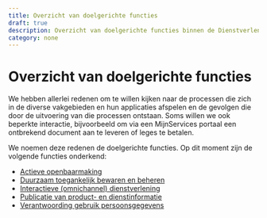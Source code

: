```yaml
---
title: Overzicht van doelgerichte functies
draft: true
description: Overzicht van doelgerichte functies binnen de Dienstverlening-doelarchitectuur
category: none
---
```


# Overzicht van doelgerichte functies

We hebben allerlei redenen om te willen kijken naar de processen die zich in de diverse vakgebieden en hun applicaties afspelen en de gevolgen die door de uitvoering van die processen ontstaan. Soms willen we ook beperkte interactie, bijvoorbeeld om via een MijnServices portaal een ontbrekend document aan te leveren of leges te betalen.

We noemen deze redenen de doelgerichte functies. Op dit moment zijn de volgende functies onderkend:

- [Actieve openbaarmaking](./actieve-openbaarmaking.md)
- [Duurzaam toegankelijk bewaren en beheren](./duurzaam-toegankelijk-bewaren-en-beheren.md)
- [Interactieve (omnichannel) dienstverlening](./interactieve-omnichannel-dienstverlening.md)
- [Publicatie van product- en dienstinformatie](./publicatie-van-product-en-dienstinformatie.md)
- [Verantwoording gebruik persoonsgegevens](./verantwoording-gebruik-persoonsgegevens.md)
